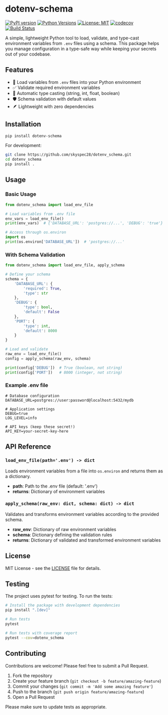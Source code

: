 # dotenv-schema

[![PyPI version](https://img.shields.io/pypi/v/dotenv-schema.svg)](https://pypi.org/project/dotenv-schema/)
[![Python Versions](https://img.shields.io/pypi/pyversions/dotenv-schema.svg)](https://pypi.org/project/dotenv-schema/)
[![License: MIT](https://img.shields.io/badge/License-MIT-yellow.svg)](https://opensource.org/licenses/MIT)
[![codecov](https://codecov.io/gh/skyspec28/dotenv-schema/graph/badge.svg)](https://codecov.io/gh/skyspec28/dotenv-schema)
[![Build Status](https://img.shields.io/github/actions/workflow/status/skyspec28/dotenv-schema/python-tests.yml?branch=main)](https://github.com/skyspec28/dotenv-schema/actions)

A simple, lightweight Python tool to load, validate, and type-cast environment variables from `.env` files using a schema. This package helps you manage configuration in a type-safe way while keeping your secrets out of your codebase.

## Features

- 📝 Load variables from `.env` files into your Python environment
- ✅ Validate required environment variables
- 🔄 Automatic type casting (string, int, float, boolean)
- 🛡️ Schema validation with default values
- 🪶 Lightweight with zero dependencies

## Installation

```bash
pip install dotenv-schema
```

For development:

```bash
git clone https://github.com/skyspec28/dotenv_schema.git
cd dotenv_schema
pip install .
```

## Usage

### Basic Usage

```python
from dotenv_schema import load_env_file

# Load variables from .env file
env_vars = load_env_file()
print(env_vars)  # {'DATABASE_URL': 'postgres://...', 'DEBUG': 'true'}

# Access through os.environ
import os
print(os.environ['DATABASE_URL'])  # 'postgres://...'
```

### With Schema Validation

```python
from dotenv_schema import load_env_file, apply_schema

# Define your schema
schema = {
    'DATABASE_URL': {
        'required': True,
        'type': str
    },
    'DEBUG': {
        'type': bool,
        'default': False
    },
    'PORT': {
        'type': int,
        'default': 8000
    }
}

# Load and validate
raw_env = load_env_file()
config = apply_schema(raw_env, schema)

print(config['DEBUG'])  # True (boolean, not string)
print(config['PORT'])   # 8000 (integer, not string)
```

### Example .env file

```
# Database configuration
DATABASE_URL=postgres://user:password@localhost:5432/mydb

# Application settings
DEBUG=true
LOG_LEVEL=info

# API keys (keep these secret!)
API_KEY=your-secret-key-here
```

## API Reference

### `load_env_file(path='.env') -> dict`

Loads environment variables from a file into `os.environ` and returns them as a dictionary.

- **path**: Path to the .env file (default: '.env')
- **returns**: Dictionary of environment variables

### `apply_schema(raw_env: dict, schema: dict) -> dict`

Validates and transforms environment variables according to the provided schema.

- **raw_env**: Dictionary of raw environment variables
- **schema**: Dictionary defining the validation rules
- **returns**: Dictionary of validated and transformed environment variables

## License

MIT License - see the [LICENSE](LICENSE) file for details.

## Testing

The project uses pytest for testing. To run the tests:

```bash
# Install the package with development dependencies
pip install ".[dev]"

# Run tests
pytest

# Run tests with coverage report
pytest --cov=dotenv_schema
```

## Contributing

Contributions are welcome! Please feel free to submit a Pull Request.

1. Fork the repository
2. Create your feature branch (`git checkout -b feature/amazing-feature`)
3. Commit your changes (`git commit -m 'Add some amazing feature'`)
4. Push to the branch (`git push origin feature/amazing-feature`)
5. Open a Pull Request

Please make sure to update tests as appropriate.
